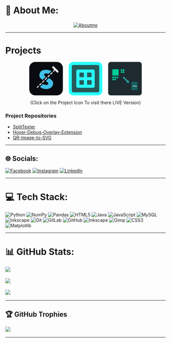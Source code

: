 

<!-- **AmanLakhuja/AmanLakhuja** is a ✨ _special_ ✨ repository because its `README.md` (this file) appears on your GitHub profile. -->

# 💫 About Me:

<a href="https://example.com">
  <p align="center"><img src="assets_for_readme/AboutMe.png" alt="Aboutme" width="700px" align="center"/></p>
</a>

---
# Projects

<div>
<p align="center">
<a href="https://amanlakhuja.github.io/SplitTexter/"><img src="assets_for_readme/project_icons/SplitTexter_project_iconx256.png" alt="Aboutme" width="120px" align="center" /></a>    
<a href="https://chromewebstore.google.com/detail/hover-debug-overlay/dnhkakioabglpfiidamfmijkdncgmajo"><img src="assets_for_readme/project_icons/Hover_Debug_Overlay_Extension_iconx256.png" alt="Aboutme" width="120px" align="center"/></a>  
<a href="https://github.com/AmanLakhuja/QR-Image-to-SVG/releases/tag/V1.0.0"><img src="assets_for_readme/project_icons/QR_Image_to_SVG_project_iconx256.png" alt="Aboutme" width="120px" align="center"/></a>
</p>

</div>

<p align="center">(Click on the Project Icon To visit there LIVE Version)</p>


### Project Repositories

* [SplitTexter](https://github.com/AmanLakhuja/SplitTexter)
* [Hover-Debug-Overlay-Extension](https://github.com/AmanLakhuja/Hover-Debug-Overlay-Extension)
* [QR-Image-to-SVG](https://github.com/AmanLakhuja/QR-Image-to-SVG)

---

## 🌐 Socials:
[![Facebook](https://img.shields.io/badge/Facebook-%231877F2.svg?logo=Facebook&logoColor=white)](https://facebook.com/https://www.facebook.com/aman.lakhuja?mibextid=ZbWKwL) [![Instagram](https://img.shields.io/badge/Instagram-%23E4405F.svg?logo=Instagram&logoColor=white)](https://instagram.com/https://www.instagram.com/aman_lakhuja?igsh=MTJtamsyOHZtdGpmYg==) [![LinkedIn](https://img.shields.io/badge/LinkedIn-%230077B5.svg?logo=linkedin&logoColor=white)](https://linkedin.com/in/https://in.linkedin.com/in/aman-lakhuja-2a02962b8)

---

# 💻 Tech Stack:
![Python](https://img.shields.io/badge/python-3670A0?style=for-the-badge&logo=python&logoColor=ffdd54) ![NumPy](https://img.shields.io/badge/numpy-%23013243.svg?style=for-the-badge&logo=numpy&logoColor=white) ![Pandas](https://img.shields.io/badge/pandas-%23150458.svg?style=for-the-badge&logo=pandas&logoColor=white) ![HTML5](https://img.shields.io/badge/html5-%23E34F26.svg?style=for-the-badge&logo=html5&logoColor=white) ![Java](https://img.shields.io/badge/java-%23ED8B00.svg?style=for-the-badge&logo=openjdk&logoColor=white) ![JavaScript](https://img.shields.io/badge/javascript-%23323330.svg?style=for-the-badge&logo=javascript&logoColor=%23F7DF1E) ![MySQL](https://img.shields.io/badge/mysql-4479A1.svg?style=for-the-badge&logo=mysql&logoColor=white) ![Inkscape](https://img.shields.io/badge/Inkscape-e0e0e0?style=for-the-badge&logo=inkscape&logoColor=080A13) ![Git](https://img.shields.io/badge/git-%23F05033.svg?style=for-the-badge&logo=git&logoColor=white) ![GitLab](https://img.shields.io/badge/gitlab-%23181717.svg?style=for-the-badge&logo=gitlab&logoColor=white) ![GitHub](https://img.shields.io/badge/github-%23121011.svg?style=for-the-badge&logo=github&logoColor=white) ![Inkscape](https://img.shields.io/badge/Inkscape-e0e0e0?style=for-the-badge&logo=inkscape&logoColor=080A13) ![Gimp](https://img.shields.io/badge/Gimp-657D8B?style=for-the-badge&logo=gimp&logoColor=FFFFFF) ![CSS3](https://img.shields.io/badge/css3-%231572B6.svg?style=for-the-badge&logo=css3&logoColor=white) ![Matplotlib](https://img.shields.io/badge/Matplotlib-%23ffffff.svg?style=for-the-badge&logo=Matplotlib&logoColor=black)

---

# 📊 GitHub Stats:
![](https://github-readme-stats.vercel.app/api?username=AmanLakhuja&theme=merko&hide_border=false&include_all_commits=false&count_private=false)<br/><br/>
![](https://nirzak-streak-stats.vercel.app/?user=AmanLakhuja&theme=merko&hide_border=false)<br/><br/>
![](https://github-readme-stats.vercel.app/api/top-langs/?username=AmanLakhuja&theme=merko&hide_border=false&include_all_commits=false&count_private=false&layout=compact)

---

## 🏆 GitHub Trophies
![](https://github-profile-trophy.vercel.app/?username=AmanLakhuja&theme=gruvbox&no-frame=false&no-bg=false&margin-w=4)

---

